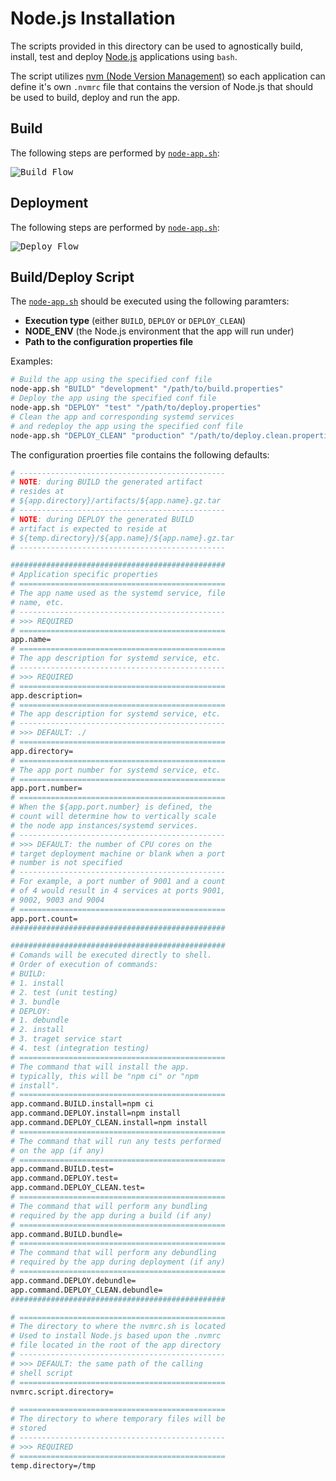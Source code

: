 # Node.js Installation
The scripts provided in this directory can be used to agnostically build, install, test and deploy [Node.js](https://nodejs.org) applications using `bash`.

The script utilizes [nvm (Node Version Management)](https://github.com/nvm-sh/nvm) so each application can define it's own `.nvmrc` file that contains the version of Node.js that should be used to build, deploy and run the app.

## Build
The following steps are performed by [`node-app.sh`](node-app.sh):

<kbd>![Build Flow](img/build.png)</kbd>

## Deployment
The following steps are performed by [`node-app.sh`](node-app.sh):

<kbd>![Deploy Flow](img/deploy.png)</kbd>

## Build/Deploy Script
The [`node-app.sh`](node-app.sh) should be executed using the following paramters:

- __Execution type__ (either `BUILD`, `DEPLOY` or `DEPLOY_CLEAN`)
- __NODE_ENV__ (the Node.js environment that the app will run under)
- __Path to the configuration properties file__

Examples:

```sh
# Build the app using the specified conf file
node-app.sh "BUILD" "development" "/path/to/build.properties"
# Deploy the app using the specified conf file
node-app.sh "DEPLOY" "test" "/path/to/deploy.properties"
# Clean the app and corresponding systemd services
# and redeploy the app using the specified conf file
node-app.sh "DEPLOY_CLEAN" "production" "/path/to/deploy.clean.properties"
```

The configuration proerties file contains the following defaults:

```sh
# ----------------------------------------------
# NOTE: during BUILD the generated artifact
# resides at
# ${app.directory}/artifacts/${app.name}.gz.tar
# ----------------------------------------------
# NOTE: during DEPLOY the generated BUILD
# artifact is expected to reside at
# ${temp.directory}/${app.name}/${app.name}.gz.tar
# ----------------------------------------------

################################################
# Application specific properties
# ==============================================
# The app name used as the systemd service, file
# name, etc.
# ----------------------------------------------
# >>> REQUIRED
# ==============================================
app.name=
# ==============================================
# The app description for systemd service, etc.
# ----------------------------------------------
# >>> REQUIRED
# ==============================================
app.description=
# ==============================================
# The app description for systemd service, etc.
# ----------------------------------------------
# >>> DEFAULT: ./
# ==============================================
app.directory=
# ==============================================
# The app port number for systemd service, etc.
# ==============================================
app.port.number=
# ==============================================
# When the ${app.port.number} is defined, the
# count will determine how to vertically scale
# the node app instances/systemd services.
# ----------------------------------------------
# >>> DEFAULT: the number of CPU cores on the
# target deployment machine or blank when a port
# number is not specified
# ----------------------------------------------
# For example, a port number of 9001 and a count
# of 4 would result in 4 services at ports 9001,
# 9002, 9003 and 9004 
# ==============================================
app.port.count=
################################################

################################################
# Comands will be executed directly to shell.
# Order of execution of commands:
# BUILD:
# 1. install
# 2. test (unit testing)
# 3. bundle
# DEPLOY:
# 1. debundle
# 2. install
# 3. traget service start
# 4. test (integration testing)
# ==============================================
# The command that will install the app.
# typically, this will be "npm ci" or "npm 
# install".
# ==============================================
app.command.BUILD.install=npm ci
app.command.DEPLOY.install=npm install
app.command.DEPLOY_CLEAN.install=npm install
# ==============================================
# The command that will run any tests performed
# on the app (if any)
# ==============================================
app.command.BUILD.test=
app.command.DEPLOY.test=
app.command.DEPLOY_CLEAN.test=
# ==============================================
# The command that will perform any bundling
# required by the app during a build (if any)
# ==============================================
app.command.BUILD.bundle=
# ==============================================
# The command that will perform any debundling
# required by the app during deployment (if any)
# ==============================================
app.command.DEPLOY.debundle=
app.command.DEPLOY_CLEAN.debundle=
################################################

# ==============================================
# The directory to where the nvmrc.sh is located
# Used to install Node.js based upon the .nvmrc
# file located in the root of the app directory
# ----------------------------------------------
# >>> DEFAULT: the same path of the calling
# shell script
# ==============================================
nvmrc.script.directory=

# ==============================================
# The directory to where temporary files will be
# stored
# ----------------------------------------------
# >>> REQUIRED
# ==============================================
temp.directory=/tmp
```
